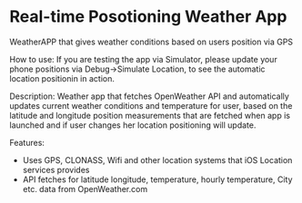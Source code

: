 # Real-time Posotioning Weather App

WeatherAPP that gives weather conditions based on users position via GPS

How to use:
If you are testing the app via Simulator, 
please update your phone positions via Debug->Simulate Location,
to see the automatic location positionin in action.

Description:
Weather app that fetches OpenWeather API and automatically updates current weather conditions and temperature for user,
based on the latitude and longitude position measurements that are fetched when app is launched and if user changes
her location positioning will update.

Features:
- Uses GPS, CLONASS, Wifi and other location systems that iOS Location services provides
- API fetches for latitude longitude, temperature, hourly temperature, City etc. data from OpenWeather.com 
